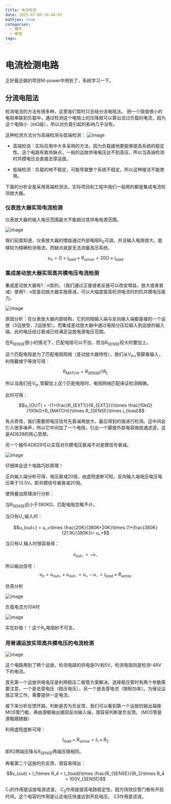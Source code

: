 ```yaml
---
title: 电流检测
date: 2025-07-08 16:44:01
mathjax: true
categories:
  - 硬件
  - 模电
tags:
---
```


# 电流检测电路

正好最近做的项目M-power中用到了，系统学习一下。


## 分流电阻法
检测电流的方法有很多种，这里我们暂时只总结分流电阻法。
把一个阻值很小的电阻串联到负载中，通过检测这个电阻上的压降就可以算出流过负载的电流，因为这个电阻小（mΩ级），所以对负载引起的影响几乎没有。

这种检测方法分为高端检测与低端检测：
![image](https://github.com/maxiro-samurai/picx-images-hosting/raw/master/image.92qf09qkwn.webp)

* 高端检测：实际应用中大多采用的方法，因为负载接地更能够提高系统的稳定性。这个电路有致命缺点，一般的运放供电电压达不到高压，所以当高端检测时共模电压会直接击穿运放。


* 低端检测：负载的地不稳定，可能导致整个系统不稳定，所以这种接法不能使用。

下面的分析全是采用高端检测法，实际项目和工程中我们一般用的都是集成电流检测放大器。

### 仪表放大器实现电流检测

仪表放大器的输入电压范围最大不能超过其供电电源范围。

![image](https://github.com/maxiro-samurai/picx-images-hosting/raw/master/image.41yca2s494.png)

我们前面知道，仪表放大器的增益通过外部电阻R<sub>G</sub>可调，并且输入电阻很大，能够较为精确检测电流，而缺点就是无法测量高压系统。

$$u_o = G\times i_{load}\times R_{sense} = 20Ω\times i_{load}$$


### 集成差动放大器实现高共模电压电流检测

集成差动放大器有1：n型的，（我们通过正接或者反接可以改变增益，放大或者衰减）使用1：n型差动放大器实施衰减，可以大幅度提高检测电流时的抗共模电压能力。

![image](https://github.com/maxiro-samurai/picx-images-hosting/raw/master/image.3goonsbvem.webp)

原因分析：在仪表放大器内部结构，它的同相输入端与反向输入端都是接的一个运放（3运放型、2运放型）。而集成差动放大器中通过电阻分压后输入到运放的输入端，此时电压经过衰减已经满足运放电源电压范围。


在R<sub>SENSE</sub>很小的情况下，匹配电阻可以不加，而当R<sub>SENSE</sub>较大时要加上。

这个匹配电阻是为了匹配电阻网络（差动放大器特性），我们从V<sub>in+</sub>管脚看输入，利用戴维宁等效可得：

$$R_{MATCH} = R_{SENSE}// R_L$$

所以当我们在V<sub>in-</sub>管脚加上这个匹配电阻时，电阻网络匹配保证检测精确。

此时可得：

$$u_{OUT} = -(1+\frac{R_{EXT1}}{R_{EXT2}})\times \frac{10kΩ}{100kΩ+R_{MATCH}}\times R_{SENSE}\times i_{load}$$

有点奇怪，我们需要把电压信号先衰减再放大，最后得到的值进行检测。这中间会引入很多噪声，所以它中间加了一个电阻，引出一个脚接外部电容做低通滤波。这是AD628的核心思想。


另一个器件AD629可以实现对共模电压衰减不对差模信号衰减。

![image](https://github.com/maxiro-samurai/picx-images-hosting/raw/master/image.6bhctlieap.webp)


仔细体会这个电路巧妙原理！

正向输入端分析可得，电压衰减20倍，由虚短虚断可知，反向输入端电压电压电压等于13.5V。即共模信号被衰减20倍。


使用叠加原理进行分析：

当R<sub>SENSE</sub>远小于380KΩ，匹配电阻忽略不计。

当只有U<sub>+</sub>输入时：

$$u_{out+} = u_+\times \frac{20K}{380K+20K}\times (1+\frac{380K}{21.1K//380K})= u_+$$


当只有U<sub>-</sub>输入时很容易得：

$$u_{out-} = -u_-$$

所以输出信号：
$$u_o = u_{out+}+u_{out-} = u_+-u_- = i_{load}\times R_{sense}$$

仿真分析

![image](https://github.com/maxiro-samurai/picx-images-hosting/raw/master/image.6ikkq1bl5q.webp)

负载电流为10A时

![image](https://github.com/maxiro-samurai/picx-images-hosting/raw/master/image.essnlbsod.webp)

实在妙哉！！这个R<sub>x</sub>电阻妙不可言。



### 用普通运放实现高共模电压的电流检测

![image](https://github.com/maxiro-samurai/picx-images-hosting/raw/master/image.2dozdznx2x.webp)


这个电路用到了两个运放，检测电路的供电是0V和5V，检测电阻则是检测-48V下的电流。

首先第一个运放供电电压是利用稳压二极管方案解决。选择稳压管时有两个参数需要注意，一个是击穿电压（稳压电压），另一个是击穿电流（限制功率）。为保证运放正常工作，需要提供一定电流。

接下来分析反馈环路，判断是否为负反馈，我们可以看到第一个运放的输出端接MOS管门极，再由源极输出接回反向输入端，很容易判断是负反馈。（MOS管是源极跟随器）

利用虚短虚断可得：

$$I_{load}\times R_{sense} =I_1\times R_2 $$

即R2两端压降与R<sub>SENSE</sub>两端压降相同。

 再看第二个运放的负反馈，很容易得出：

 $$v_{out} = I_1\times R_4 = I_{load}\times \frac{R_{SENSE}}{R_2}\times R_4 = 100V_{SENSE}$$


C<sub>1</sub>的作用是运放电源滤波。
C<sub>2</sub>作用是提高电路稳定性，因为场效应管门极有开启时间，这个电容的作用是让这电压快速达到开启电压。
C3作用是滤波。














